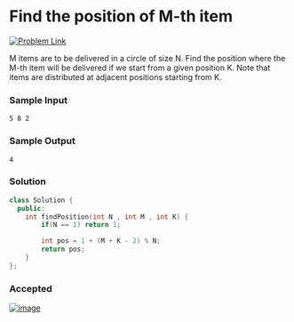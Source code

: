 # Find the position of M-th item

[![Problem Link](https://img.shields.io/badge/GeeksforGeeks-298D46?style=for-the-badge&logo=geeksforgeeks&logoColor=white)](https://practice.geeksforgeeks.org/problems/find-the-position-of-m-th-item1723/1#)

M items are to be delivered in a circle of size N. Find the position where the M-th item will be delivered if we start from a given position K. Note that items are distributed at adjacent positions starting from K.

### Sample Input
```
5 8 2
```
### Sample Output
```
4
```

### Solution
```cpp
class Solution {
  public:
    int findPosition(int N , int M , int K) {
        if(N == 1) return 1;

        int pos = 1 + (M + K - 2) % N;
        return pos;
    }
};
```

### Accepted
[![image](https://user-images.githubusercontent.com/44930179/148000925-4b92ec5d-eae4-4e4f-a0c5-a90b532c2103.png)](https://practice.geeksforgeeks.org/viewSol.php?subId=5caae207066adc0ddc8d191f13e6b1ce&pid=704216&user=jhasuraj)
